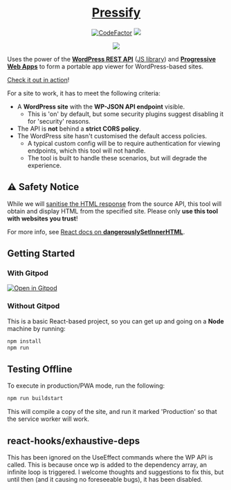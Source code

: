 <h1 align="center"><a href="https://pressify.app">Pressify</a></h1>
<p align="center">
  <a href="https://www.codefactor.io/repository/github/soup-bowl/pressify"><img src="https://www.codefactor.io/repository/github/soup-bowl/pressify/badge" alt="CodeFactor" /></a>
  <a href="https://gitpod.io/#https://github.com/soup-bowl/pressify"><img src="https://img.shields.io/badge/open%20in-Gitpod-orange?logo=gitpod&logoColor=white" /></a>
</p>

<p align="center">
  <img src="https://user-images.githubusercontent.com/11209477/201402525-f4354a53-52fe-4abc-8737-c0cbb32c2bae.png" />
</p>

Uses the power of the **[WordPress REST API][wapi]** ([JS library][wapj]) and **[Progressive Web Apps][pwa]** to form a portable app viewer for WordPress-based sites.

[Check it out in action][live]!

For a site to work, it has to meet the following criteria:

* A **WordPress site** with the **WP-JSON API endpoint** visible.
  * This is 'on' by default, but some security plugins suggest disabling it for 'security' reasons.
* The API is **not** behind a **strict CORS policy**.
* The WordPress site hasn't customised the default access policies.
  * A typical custom config will be to require authentication for viewing endpoints, which this tool will not handle.
  * The tool is built to handle these scenarios, but will degrade the experience.

## :warning: Safety Notice

While we will [sanitise the HTML response](https://www.npmjs.com/package/dompurify) from the source API, this tool will obtain and display HTML from the specified site. Please only **use this tool with websites you trust**!

For more info, see [React docs on **dangerouslySetInnerHTML**](https://reactjs.org/docs/dom-elements.html#dangerouslysetinnerhtml).

## Getting Started

### With Gitpod

[![Open in Gitpod](https://gitpod.io/button/open-in-gitpod.svg)](https://gitpod.io/#https://github.com/soup-bowl/pressify)

### Without Gitpod

This is a basic React-based project, so you can get up and going on a **Node** machine by running:

```bash
npm install
npm run
```

## Testing Offline

To execute in production/PWA mode, run the following:

```bash
npm run buildstart
```

This will compile a copy of the site, and run it marked 'Production' so that the service worker will work.

## react-hooks/exhaustive-deps

This has been ignored on the UseEffect commands where the WP API is called. This is because once wp is added to the
dependency array, an infinite loop is triggered. I welcome thoughts and suggestions to fix this, but until then (and it
causing no foreseeable bugs), it has been disabled.

[live]: https://pressify.app
[wapi]: https://developer.wordpress.org/rest-api/
[wapj]: https://github.com/WP-API/node-wpapi
[pwa]:  https://web.dev/progressive-web-apps/
